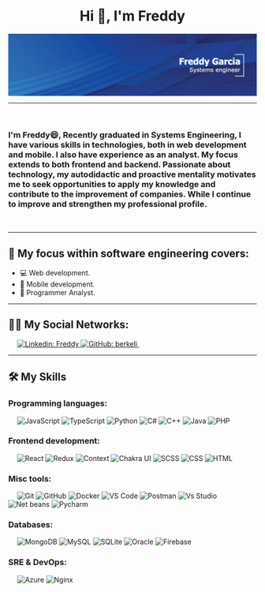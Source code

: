 <h1 align="center">Hi 👋, I'm Freddy</h1>

<img src="https://raw.githubusercontent.com/freddygm16/freddygm16/main/Portada linkeid.jpg" align="center" alt="berkeli header image">

-------------------

&emsp;
<h3 align="left">I'm Freddy😄, Recently graduated in Systems Engineering, I have various skills in technologies, both in web development and mobile. I also have experience as an analyst. My focus extends to both frontend and backend. Passionate about technology, my autodidactic and proactive mentality motivates me to seek opportunities to apply my knowledge and contribute to the improvement of companies. While I continue to improve and strengthen my professional profile.</h3>
&emsp;

-------------------

## 💪 My focus within software engineering covers:
- 💻 Web development.
- 📲 Mobile development.
- 📄 Programmer Analyst.
&emsp;

-------------------

## 👨‍💼 My Social Networks:
&emsp;
<a href="https://www.linkedin.com/in/freddy-garcia-mora-8b0518224/?locale=en_US">
    ![Linkedin: Freddy](https://img.shields.io/badge/-berkeli-blue?style=flat-square&logo=Linkedin&logoColor=white)
</a>
<a href="https://github.com/Freddygm16">
    ![GitHub: berkeli](https://img.shields.io/github/followers/berkeli?label=follow&style=social)
</a>
&emsp;

-------------------

## 🛠️ My Skills

### Programming languages:
&emsp;
![JavaScript](https://img.shields.io/badge/-JavaScript-000?&logo=JavaScript)
![TypeScript](https://img.shields.io/badge/-TypeScript-000?&logo=TypeScript&logoColor=007ACC)
![Python](https://img.shields.io/badge/-Python-000?&logo=Python)
![C#](https://img.shields.io/badge/-Csharp-000?&logo=Csharp)
![C++](https://img.shields.io/badge/-C++-000?&logo=Cplusplus)
![Java](https://img.shields.io/badge/-Java-000?&logo=Apachenetbeanside)
![PHP](https://img.shields.io/badge/-PHP-000?&logo=PHP)

### Frontend development:
&emsp;
![React](https://img.shields.io/badge/-React-000?&logo=React)
![Redux](https://img.shields.io/badge/-Redux-000?&logo=Redux)
![Context](https://img.shields.io/badge/-Redux-000?&logo=Redux)
![Chakra UI](https://img.shields.io/badge/-Chakra%20UI-000?&logo=Chakra-UI)
![SCSS](https://img.shields.io/badge/-SCSS-000?&logo=Sass)
![CSS](https://img.shields.io/badge/-CSS-000?&logo=CSS3)
![HTML](https://img.shields.io/badge/-HTML-000?&logo=HTML5)

### Misc tools:
&emsp;
![Git](https://img.shields.io/badge/-Git-000?&logo=Git)
![GitHub](https://img.shields.io/badge/-GitHub-000?&logo=GitHub)
![Docker](https://img.shields.io/badge/-Docker-000?&logo=Docker)
![VS Code](https://img.shields.io/badge/-VS%20Code-000?&logo=Visual-Studio-Code)
![Postman](https://img.shields.io/badge/-Postman-000?&logo=Postman)
![Vs Studio](https://img.shields.io/badge/-Visual%20Studio-000?&logo=visualstudio)
![Net beans](https://img.shields.io/badge/-Net%20Beans-000?&logo=Apachenetbeanside)
![Pycharm](https://img.shields.io/badge/-Pycharm-000?&logo=Pycharm)

### Databases:
&emsp;
![MongoDB](https://img.shields.io/badge/-MongoDB-000?&logo=MongoDB)
![MySQL](https://img.shields.io/badge/-MySQL-000?&logo=MySQL)
![SQLite](https://img.shields.io/badge/-SQLite-000?&logo=SQLite)
![Oracle](https://img.shields.io/badge/-Oracle-000?&logo=oracle)
![Firebase](https://img.shields.io/badge/-Firebase-000?&logo=firebase)

### SRE & DevOps:
&emsp;
![Azure](https://img.shields.io/badge/-Azure-000?&logo=Microsoft-Azure)
![Nginx](https://img.shields.io/badge/-Nginx-000?&logo=Nginx)
&emsp;

